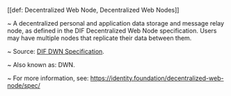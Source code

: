 [[def: Decentralized Web Node, Decentralized Web Nodes]]

~ A decentralized personal and application data storage and message relay node, as defined in the DIF Decentralized Web Node specification. Users may have multiple nodes that replicate their data between them.

~ Source: [DIF DWN Specification](https://identity.foundation/decentralized-web-node/spec/).

~ Also known as: DWN.

~ For more information, see: <https://identity.foundation/decentralized-web-node/spec/>
